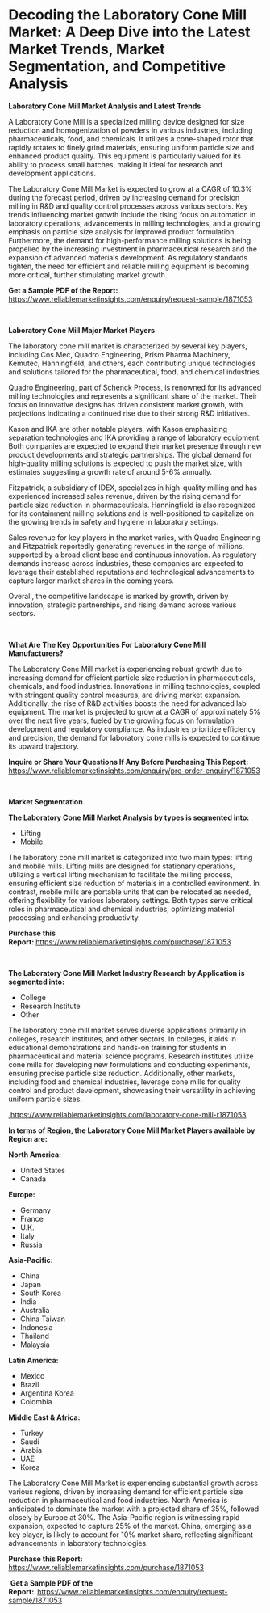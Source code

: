 <p><h1>Decoding the Laboratory Cone Mill Market: A Deep Dive into the Latest Market Trends, Market Segmentation, and Competitive Analysis</h1></p><p><strong>Laboratory Cone Mill Market Analysis and Latest Trends</strong></p>
<p><p>A Laboratory Cone Mill is a specialized milling device designed for size reduction and homogenization of powders in various industries, including pharmaceuticals, food, and chemicals. It utilizes a cone-shaped rotor that rapidly rotates to finely grind materials, ensuring uniform particle size and enhanced product quality. This equipment is particularly valued for its ability to process small batches, making it ideal for research and development applications.</p><p>The Laboratory Cone Mill Market is expected to grow at a CAGR of 10.3% during the forecast period, driven by increasing demand for precision milling in R&D and quality control processes across various sectors. Key trends influencing market growth include the rising focus on automation in laboratory operations, advancements in milling technologies, and a growing emphasis on particle size analysis for improved product formulation. Furthermore, the demand for high-performance milling solutions is being propelled by the increasing investment in pharmaceutical research and the expansion of advanced materials development. As regulatory standards tighten, the need for efficient and reliable milling equipment is becoming more critical, further stimulating market growth.</p></p>
<p><strong>Get a Sample PDF of the Report:&nbsp;</strong> <a href="https://www.reliablemarketinsights.com/enquiry/request-sample/1871053?utm_campaign=2606&utm_medium=2&utm_source=Github&utm_content=ia&utm_term=12042025&utm_id=laboratory-cone-mill">https://www.reliablemarketinsights.com/enquiry/request-sample/1871053</a></p>
<p>&nbsp;</p>
<p><strong>Laboratory Cone Mill Major Market Players</strong></p>
<p><p>The laboratory cone mill market is characterized by several key players, including Cos.Mec, Quadro Engineering, Prism Pharma Machinery, Kemutec, Hanningfield, and others, each contributing unique technologies and solutions tailored for the pharmaceutical, food, and chemical industries. </p><p>Quadro Engineering, part of Schenck Process, is renowned for its advanced milling technologies and represents a significant share of the market. Their focus on innovative designs has driven consistent market growth, with projections indicating a continued rise due to their strong R&D initiatives.</p><p>Kason and IKA are other notable players, with Kason emphasizing separation technologies and IKA providing a range of laboratory equipment. Both companies are expected to expand their market presence through new product developments and strategic partnerships. The global demand for high-quality milling solutions is expected to push the market size, with estimates suggesting a growth rate of around 5-6% annually.</p><p>Fitzpatrick, a subsidiary of IDEX, specializes in high-quality milling and has experienced increased sales revenue, driven by the rising demand for particle size reduction in pharmaceuticals. Hanningfield is also recognized for its containment milling solutions and is well-positioned to capitalize on the growing trends in safety and hygiene in laboratory settings.</p><p>Sales revenue for key players in the market varies, with Quadro Engineering and Fitzpatrick reportedly generating revenues in the range of millions, supported by a broad client base and continuous innovation. As regulatory demands increase across industries, these companies are expected to leverage their established reputations and technological advancements to capture larger market shares in the coming years. </p><p>Overall, the competitive landscape is marked by growth, driven by innovation, strategic partnerships, and rising demand across various sectors.</p></p>
<p>&nbsp;</p>
<p><strong>What Are The Key Opportunities For Laboratory Cone Mill Manufacturers?</strong></p>
<p><p>The Laboratory Cone Mill market is experiencing robust growth due to increasing demand for efficient particle size reduction in pharmaceuticals, chemicals, and food industries. Innovations in milling technologies, coupled with stringent quality control measures, are driving market expansion. Additionally, the rise of R&D activities boosts the need for advanced lab equipment. The market is projected to grow at a CAGR of approximately 5% over the next five years, fueled by the growing focus on formulation development and regulatory compliance. As industries prioritize efficiency and precision, the demand for laboratory cone mills is expected to continue its upward trajectory.</p></p>
<p><strong>Inquire or Share Your Questions If Any Before Purchasing This Report:</strong> <a href="https://www.reliablemarketinsights.com/enquiry/pre-order-enquiry/1871053?utm_campaign=2606&utm_medium=2&utm_source=Github&utm_content=ia&utm_term=12042025&utm_id=laboratory-cone-mill">https://www.reliablemarketinsights.com/enquiry/pre-order-enquiry/1871053</a></p>
<p>&nbsp;</p>
<p><strong>Market Segmentation</strong></p>
<p><strong>The Laboratory Cone Mill Market Analysis by types is segmented into:</strong></p>
<p><ul><li>Lifting</li><li>Mobile</li></ul></p>
<p><p>The laboratory cone mill market is categorized into two main types: lifting and mobile mills. Lifting mills are designed for stationary operations, utilizing a vertical lifting mechanism to facilitate the milling process, ensuring efficient size reduction of materials in a controlled environment. In contrast, mobile mills are portable units that can be relocated as needed, offering flexibility for various laboratory settings. Both types serve critical roles in pharmaceutical and chemical industries, optimizing material processing and enhancing productivity.</p></p>
<p><strong>Purchase this Report:&nbsp;</strong><a href="https://www.reliablemarketinsights.com/purchase/1871053?utm_campaign=2606&utm_medium=2&utm_source=Github&utm_content=ia&utm_term=12042025&utm_id=laboratory-cone-mill">https://www.reliablemarketinsights.com/purchase/1871053</a></p>
<p>&nbsp;</p>
<p><strong>The Laboratory Cone Mill Market Industry Research by Application is segmented into:</strong></p>
<p><ul><li>College</li><li>Research Institute</li><li>Other</li></ul></p>
<p><p>The laboratory cone mill market serves diverse applications primarily in colleges, research institutes, and other sectors. In colleges, it aids in educational demonstrations and hands-on training for students in pharmaceutical and material science programs. Research institutes utilize cone mills for developing new formulations and conducting experiments, ensuring precise particle size reduction. Additionally, other markets, including food and chemical industries, leverage cone mills for quality control and product development, showcasing their versatility in achieving uniform particle sizes.</p></p>
<p><a href="https://www.reliablemarketinsights.com/laboratory-cone-mill-r1871053?utm_campaign=2606&utm_medium=2&utm_source=Github&utm_content=ia&utm_term=12042025&utm_id=laboratory-cone-mill">&nbsp;https://www.reliablemarketinsights.com/laboratory-cone-mill-r1871053</a></p>
<p><strong>In terms of Region, the Laboratory Cone Mill Market Players available by Region are:</strong></p>
<p>
    <p> <strong> North America: </strong>
        <ul>
            <li>United States</li>
            <li>Canada</li>
        </ul>
        </p> 
    <p> <strong> Europe: </strong>
        <ul>
            <li>Germany</li>
            <li>France</li>
            <li>U.K.</li>
            <li>Italy</li>
            <li>Russia</li>
        </ul>
        </p> 
    <p> <strong> Asia-Pacific: </strong>
        <ul>
            <li>China</li>
            <li>Japan</li>
            <li>South Korea</li>
            <li>India</li>
            <li>Australia</li>
            <li>China Taiwan</li>
            <li>Indonesia</li>
            <li>Thailand</li>
            <li>Malaysia</li>
        </ul>
        </p> 
    <p> <strong> Latin America: </strong>
        <ul>
            <li>Mexico</li>
            <li>Brazil</li>
            <li>Argentina Korea</li>
            <li>Colombia</li>
        </ul>
        </p> 
    <p> <strong> Middle East & Africa: </strong>
        <ul>
            <li>Turkey</li>
            <li>Saudi</li>
            <li>Arabia</li>
            <li>UAE</li>
            <li>Korea</li>
        </ul>
    </p>
    </p>
<p><p>The Laboratory Cone Mill Market is experiencing substantial growth across various regions, driven by increasing demand for efficient particle size reduction in pharmaceutical and food industries. North America is anticipated to dominate the market with a projected share of 35%, followed closely by Europe at 30%. The Asia-Pacific region is witnessing rapid expansion, expected to capture 25% of the market. China, emerging as a key player, is likely to account for 10% market share, reflecting significant advancements in laboratory technologies.</p></p>
<p><strong>Purchase this Report: </strong><a href="https://www.reliablemarketinsights.com/purchase/1871053?utm_campaign=2606&utm_medium=2&utm_source=Github&utm_content=ia&utm_term=12042025&utm_id=laboratory-cone-mill">https://www.reliablemarketinsights.com/purchase/1871053</a></p>
<p>&nbsp;<strong>Get a Sample PDF of the Report:&nbsp;&nbsp;</strong><a href="https://www.reliablemarketinsights.com/enquiry/request-sample/1871053?utm_campaign=2606&utm_medium=2&utm_source=Github&utm_content=ia&utm_term=12042025&utm_id=laboratory-cone-mill">https://www.reliablemarketinsights.com/enquiry/request-sample/1871053</a></p>
<p><strong></strong></p>
<p><p></p><p></p><p></p></p>